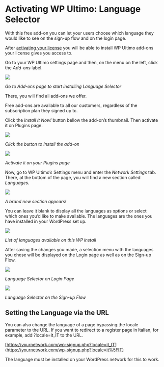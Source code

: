 # Activating WP Ultimo: Language Selector

With this free add-on you can let your users choose which language they would like to see on the sign-up flow and on the login page.

After [activating your license](1677127280-how-do-i-activate-wp-ultimo-using-my-license-key.html) you will be able to install WP Ultimo add-ons your license gives you access to.

Go to your WP Ultimo settings page and then, on the menu on the left, click the _Add-ons_ label.

![](assets/images/a36c8a39.png)

_Go to Add-ons page to start installing Language Selector_

There, you will find all add-ons we offer.

Free add-ons are available to all our customers, regardless of the subscription plan they signed up to.

Click the _Install it Now!_ button bellow the add-on’s thumbnail. Then activate it on Plugins page.

![](assets/images/c4107c61.png)

_Click the button to install the add-on_

_![](assets/images/b34d323f.png)_

_Activate it on your Plugins page_

Now, go to WP Ultimo’s Settings menu and enter the _Network Settings_ tab. There, at the bottom of the page, you will find a new section called _Languages_.

![](assets/images/aa0516ef.png)

_A brand new section appears!_

You can leave it blank to display all the languages as options or select which ones you’d like to make available. The languages are the ones you have installed in your WordPress set up.

![](assets/images/3664249a.png)

_List of languages available on this WP install_

After saving the changes you made, a selection menu with the languages you chose will be displayed on the Login page as well as on the Sign-up Flow.

![](assets/images/dff8ac53.png)

_Language Selector on Login Page_

_![](assets/images/b3ef29e8.png)_

_Language Selector on the Sign-up Flow_

## Setting the Language via the URL

You can also change the language of a page bypassing the locale parameter to the URL. If you want to redirect to a register page in Italian, for example, add ?locale=it_IT to the URL.

[https://yournetwork.com/wp-signup.php?locale=it_IT](https://yournetwork.com/wp-signup.php?locale=it%5FIT)

The language must be installed on your WordPress network for this to work.
